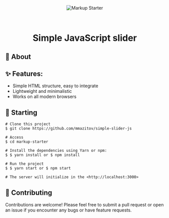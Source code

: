 <div align="center" id="top"> 
  <img src="./.github/app.gif" alt="Markup Starter" />

  &#xa0;
</div>

<h1 align="center">Simple JavaScript slider</h1>

## 🎯 About 




## ✨ Features:
- Simple HTML structure, easy to integrate
- Lightweight and minimalistic
- Works on all modern browsers

## 🏁 Starting
```
# Clone this project
$ git clone https://github.com/mmazitov/simple-slider-js

# Access
$ cd markup-starter

# Install the dependencies using Yarn or npm:
$ $ yarn install or $ npm install

# Run the project
$ $ yarn start or $ npm start

# The server will initialize in the <http://localhost:3000>
```

## 🤝 Contributing
Contributions are welcome! Please feel free to submit a pull request or open an issue if you encounter any bugs or have feature requests.
